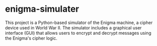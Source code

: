 # enigma-simulater
This project is a Python-based simulator of the Enigma machine, a cipher device used in World War II. The simulator includes a graphical user interface (GUI) that allows users to encrypt and decrypt messages using the Enigma's cipher logic.
